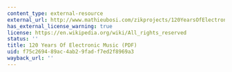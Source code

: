 ```yaml
---
content_type: external-resource
external_url: http://www.mathieubosi.com/zikprojects/120YearsOfElectronicMusic.pdf
has_external_license_warning: true
license: https://en.wikipedia.org/wiki/All_rights_reserved
status: ''
title: 120 Years Of Electronic Music (PDF)
uid: f75c2694-89ac-4ab2-9fad-f7ed2f8969a3
wayback_url: ''
---
```

